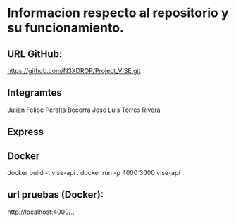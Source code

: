 # Informacion respecto al repositorio y su funcionamiento.

## URL GitHub:
https://github.com/N3XDROP/Project_VISE.git

## Integramtes
Julian Felipe Peralta Becerra
Jose Luis Torres Rivera

## Express


## Docker
docker build -t vise-api .
docker run -p 4000:3000 vise-api

## url pruebas (Docker):
http://localhost:4000/..